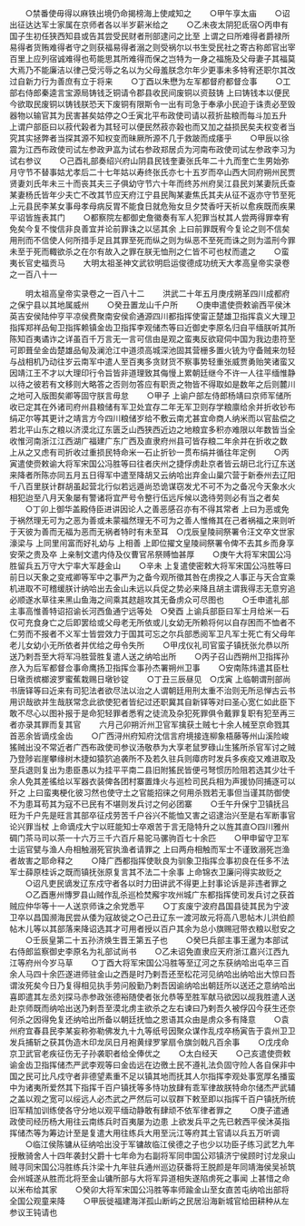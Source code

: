 <!-- { "loadSidebar": true } -->
　　○禁番使毋得以麻铁出境仍命揭榜海上使咸知之
　　○甲午享太庙
　　○诏出征达达军士家属在京师者各以半岁薪米给之
　　○乙未夜太阴犯氐宿○丙申有国子生初任狭西知县或告其尝受民财者刑部逮问之比至  上谓之曰所难得者爵禄所易得者货贿难得者守之则获福易得者溺之则受祸尔以书生受民社之寄古称郎官出宰百里上应列宿诚难得也苟能思其所难得而保之岂特为一身之福施及父母妻子其福莫大焉乃不能廉洁以律己受污辱之名以为父母羞朕念尔年少更事未多特宥还职尔其改过自新力行为善庶有立于将来
　　○丁酉以朱懋为左军都督府都督佥事
　　○工部右侍郎秦逵言宝源局铸钱乏铜请令郡县收民间废铜以资鼓铸  上曰铸钱本以便民今欲取民废铜以铸钱朕恐天下废铜有限斯令一出有司急于奉承小民迫于诛责必至毁器物以输官其为民害甚矣姑停之○壬寅北平布政使司请以菽折盐粮而每斗加五升  上谓户部臣曰以菽代榖者为其轻可以便民然菽亦榖也而又加之益损民矣夫权变者当究其实拯弊者当探其源不知权变而昧厥所源不几于救跛而成痿乎
　　○甲辰以徐震为江西布政使司试左参政尹嵓为试右参政郑居贞为河南布政使司试左参政李习为试右参议
　　○己酉礼部奏绍兴府山阴县民钱奎妻张氏年二十九而奎亡生男始弥月守节不替事姑尤孝后二十七年姑以寿终张氏亦七十五岁而卒山西大同府朔州民贾贤妻刘氏年未三十而丧其夫三子俱幼守节六十年而终苏州府吴江县民刘某妻阮氏查某妻杨氏皆年少夫亡不改其节应天府江宁县民陶某妻焦氏其夫从征不返亦守节至死上元县民李某女事母孝母病反胃不能食日就危殆女旦夕焚香吁天祈以愈疾既而疾果平诏皆旌表其门
　　○都察院左都御史詹徽奏有军人犯罪当杖其人尝两得罪幸宥免矣今复不悛信非良善宜并论前罪诛之以惩其余  上曰前罪既宥今复论之则不信矣用刑而不信使人何所措手足且其罪至死而纵之则为纵恶不至死而诛之则为滥刑今罪未至于死而輙欲杀之在尔有故入之罪在朕无恤刑之仁皆不可也杖而遣之
　　○蛮夷长官史福贡马
　　大明太祖圣神文武钦明启运俊德成功统天大孝高皇帝实录卷之一百八十一



　　明太祖高皇帝实录卷之一百八十二
　　洪武二十年五月庚戌朔革四川成都府之保宁县以其地属威州
　　○癸丑置龙山千户所
　　○庚申遣使赍敕谕西平侯沐英吉安侯陆仲亨平凉侯费聚南安侯俞通源四川都指挥使甯正楚雄卫指挥袁义大理卫指挥郑祥品甸卫指挥赖镇金齿卫指挥李观储杰等曰近御史李原名归自平缅朕听其所陈知百夷谲诈之详虽百千万言无一言可信由是观之蛮夷反欲窥伺中国为我边患符至可即葺垒金齿楚雄品甸及澜沧江中道须高城深池固其营栅多置火铳为守备贼来勿轻与战相机乃动往岁云南军中遣人至百夷多贪财货不察事势轻重张威贾勇贻笑诸蛮又因靖江王不才以大理印行令旨皆非道理致其侮慢上累朝廷继今不许一人往平缅惟静以待之彼若有文移则大略答之否则勿答应有职贡之物皆不得取如是数年之后则麓川之地可入版图矣卿等固守朕言毋怠
　　○甲子  上谕户部左侍郎杨靖曰京师军储所收已定其在外诸司府州县粮储有军卫处宜存二年无军卫则存学粮廪给余并折收钞布绢疋尔等其更计之靖言方今四川粮储岁给不敷云南尤甚宜命商人纳米而以官盐偿之若北平山东之粮以济漠北辽东匮乏山西狭西近边之地粮宜多积亦难限以年数皆当全收惟河南浙江江西湖广福建广东广西及直隶府州县可皆存粮二年余并在折收之数  上从之又虑有司折收过重损民特命米一石止折钞一贯布绢并循往年定例
　　○丙寅遣使赍敕谕大将军宋国公冯胜等曰往者庆州之捷俘虏赴京者皆云胡已北行辽东送来降者所陈亦同五月五日得军中遣至降胡又云纳哈出弃金山巢穴营于新泰州去辽阳千八百里朕计群胡虽起营北行似若远遁尚恐诡谋窃发尤不可不为之备况今天象水火相犯迨至八月天象屡有警诸将宜严号令整行伍远斥候以逸待劳则必有当之者矣
　　○丁卯上御华盖殿侍臣进讲因论人之善恶感召亦有不得其常者  上曰为恶或免于祸然理无可为之恶为善或未蒙福然理无不可为之善人惟脩其在己者祸福之来则听于天彼为善而无福为恶而无祸者特时有未至耳　○戊辰皇陵祠祭署令汪文卒文世家濠梁与  上同里闬富而好礼幼与  上相善  上即位擢文皇陵祠祭署令俾不去其乡而身享安荣之贵及卒  上亲制文遣内侍及仪曹官吊祭赙恤甚厚
　　○庚午大将军宋国公冯胜留兵五万守大宁率大军趍金山
　　○辛未  上复遣使密敕大将军宋国公冯胜等曰前日以天象之变戒卿等军中之事严为之备今观所徵其咎在虏揆之人事正与天合宜乘机进取不可稽缓朕计纳哈出去金山未远以兵促之势必来降且胡主谓我得志无意穷追必顺遂水草往来黑山鱼海之间乘其趑趄攻其无备虏众可尽图也
　　○壬申遣礼部主事高惟善特诏招谕长河西鱼通宁远等处　○癸酉  上谕兵部臣曰军士月给米一石仅可充食身亡之后即罢给或父母老无所依或儿女幼无所赖将何以自存困而不恤者不仁劳而不报者不义军士皆尝效力于国其可忘之尔兵部悉阅军卫凡军士死亡有父母年老儿女幼小无所依者并优给之毋令失所
　　○甲戌仪礼司官蛮子镇抚张允恭以所送乃剌吾至大将军冯胜营胜复遣人送之纳哈出所
　　○丙子召山西朔州卫指挥孙彦入为后军都督佥事命鹰扬卫指挥佥事孙杰署朔州卫事
　　○安南陈炜遣其臣杜日墩贡槟榔波罗蜜蕉栽赐日墩钞锭
　　○丁丑三辰昼见　○戊寅  上临朝谓刑部尚书唐铎等曰近来有司犯法者欲尽法以治之人谓朝廷用刑太重不治则无所忌惮古云书用识哉欲并生哉朕常念此欲使犯者皆纪过还职冀其自新铎等对曰圣心宽仁如此臣下敢不尽心以图补报于是命犯轻罪者悉宥之徒流及杂犯死罪俱令戴罪复职有犯至再三者亦录其罪而复其官
　　六月己卯朔沂州卫官军擒获土贼七十余人械至京命戮其首恶余皆谪戍金齿
　　○广西浔州府知府沈信言府境接连柳象梧藤等州山溪险峻猺贼出没不常近者广西布政使司参议汤敬恭为大享老鼠罗碌山生猺所杀官军讨之贼乃登陟岩崖攀缘树木捷如猿狖追袭所不及若久驻兵则瘴疠时发兵多疾疫又难进取及至兵退则复出为患臣愚以为挂平平南二县旧附猺民皆便弓弩惯历险阻若选其少壮千余人免其差徭给以军器衣装俾各团村寨置烽火与巡检司民兵相为声援协同捕逐可以歼之  上曰蛮夷梗化彼习然也使守土之官能招徕之何用杀戮若无事但当谨其防御使不为患耳苟其为寇不已民有不堪则发兵讨之何必团寨
　　○壬午升保宁卫镇抚吕旺为千户先是旺言其部卒征戍劳苦千户谷兴不能恤又害之诏逮治兴至是右军断事官论兴罪当杖  上命谪戍大宁以旺能知士卒艰苦于言无隐特升之以旌其直○四川雅州碉门茶马司以茶一十六万三千六百斤易驼马骡驹百七十余匹
　　○甲申留守卫军士运官甓与渔人舟相触溺死官执渔者请罪之  上曰两舟相触而军士不谨致溺死岂渔者故害之耶命释之
　　○降广西都指挥使耿良为驯象卫指挥佥事初良在任多不法军士薛原桂诉之既而镇抚张原复言其不法二十余事  上命锦衣卫廉问得实故贬之
　　○诏凡吏民谪发辽东戍守者各以时力田讲武不得更上封事论诉是非违者罪之
　　○乙酉惠州慱罗县山贼作乱杀巡检焚廨宇攻州城广东都指挥使司发兵讨之获首贼应仲华等十一人送京师诛之余党悉平
　　○丁亥废宁波府昌国县徒其民为宁波卫卒以昌国濒海民尝从倭为寇故徙之○己丑辽东一渡河故元将高八思帖木儿洪伯颜帖木儿等以其部落来降诏选其才可用者授以百户其余为总小旗赐冠带衣粮以慰安之
　　○壬辰皇第二十五孙济焕生晋王第五子也
　　○癸巳兵部主事王暹为本部试右侍郎监察御史李原名为礼部试尚书
　　○乙未诏免直隶应天府浙江嘉兴江西九江等府州今岁马草
　　○丁酉大将军宋国公冯胜等至辽河之东获纳哈出屯卒三百余人马四十余匹遂进师驻金山之西是时乃剌吾还至松花河见纳哈出纳哈出大惊曰吾谓汝死矣今日乃复得相见执手劳问殷勤乃剌吾因谕纳哈出朝廷所以送还之意纳哈出喜即遣其左丞刘探马赤参政张德裕随使者张允恭等至胜军献马欲因以觇我胜遣人送赴京师既而纳哈出送乃剌吾至漠北虏主欲杀之左右谏曰乃剌吾久被俘囚今获生还奈何杀之因得免复还纳哈出所备以朝廷抚恤之恩语其众由是虏众多有降意
　　○袁州府宜春县民李某妄称弥勒佛发九十九等纸号因聚众谋作乱戍卒杨寅告于袁州卫卫发兵捕斩之获其伪造木印龙凤日月袍黄绿罗掌扇令旗剑戟凡百余事
　　○戊戌命京卫武官老疾征伤无子孙袭职者给全俸优之
　　○太白经天
　　○己亥遣使赍敕谕金齿卫指挥储杰严武李观等曰金齿远在边徼土民不遵礼法负固守险人各自保非中国之民可比凡戍守者非德望素重不足以镇其地而抚其人尔指挥李观处事宽厚名播蛮中为诸夷所爱然其下指挥千百户镇抚等多恃功放肆有乖军律故朕特命尔储杰严武辅之盖以观之宽可以绥远人必杰武之严然后可以驭群下敕至即以指挥千百户镇抚所统旧军精加训练使各守分地以观平缅动静敢有肆顽不依军律者罪之
　　○庚子遣通政使司经历杨大用往云南练兵时百夷屡为边患  上欲发兵平之先已敕西平侯沐英指挥储杰等为筹边计至是复遣大用往练兵大用至沅江等府其土官请以兵五万听调
　　○临江侯陈镛从征纳哈出没于军镛故临江侯德之子也少以功臣子练习武艺九年授散骑舍人十四年袭封父爵十七年命为右副将军同申国公邓镇济宁侯顾时讨龙泉山贼寻同宋国公冯胜练兵汴梁十九年驻兵通州巡边获番将王脱颜是年同靖海侯吴祯筑会州城遂从胜而北将至金山镛所部与大将军异道相失遂陷虏死之事闻  上甚惜之命以米布给其家
　　○癸卯大将军宋国公冯胜等率师踰金山至女直苦屯纳哈出部将全国公观童来降
　　○甲辰徙福建海洋孤山断屿之民居沿海新城官给田耕种从左参议王钝请也
